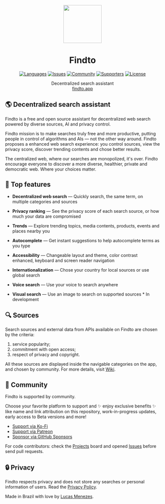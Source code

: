 <div align="center">
<a href="https://findto.app/?utm_source=findto_repo">
<img height="124" src="https://findto.app/favicon.svg">
</a>
</div>

<h1 align="center">
Findto
</h1>

<p align="center">
<a href="https://findto.app" target="_blank"><img alt="Languages" src="https://img.shields.io/badge/languages available -2-ffdb56"></a>
<a href="https://github.com/lucasm/findto/issues" target="_blank"><img alt="Issues" src="https://img.shields.io/github/issues/lucasm/findto?color=ff5c5c"></a>
<a href="https://discord.gg/gEDm5MU6pq" target="_blank"><img alt="Community" src="https://img.shields.io/discord/866829154032812073?color=bc86ff&label=community"></a>
<a href="https://ko-fi.com/findto" target="_blank"><img alt="Supporters" src="https://img.shields.io/badge/supporters -1-1491de"></a>
<a href="https://github.com/lucasm/findto/blob/master/LICENSE.md" target="_blank"><img alt="License" src="https://img.shields.io/github/license/lucasm/findto?color=37bf5d"></a>
</p>

<p align="center">
Decentralized search assistant<br>
<a href="https://findto.app/" target="_blank">findto.app</a>
</p>

## 🌎 Decentralized search assistant

Findto is a free and open source assistant for decentralized web search powered by diverse sources, AI and privacy control.

Findto mission is to make searches truly free and more productive, putting people in control of algorithms and AIs — not the other way around. Findto proposes a enhanced web search experience: you control sources, view the privacy score, discover trending contents and chose better results.

The centralized web, where our searches are monopolized, it's over. Findto encourage everyone to discover a more diverse, healthier, private and democratic web. Where your choices matter.

## 🌈 Top features

- **Decentralized web search** — Quickly search, the same term, on multiple categories and sources

- **Privacy ranking** — See the privacy score of each search source, or how much your data are compromised

- **Trends** — Explore trending topics, media contents, products, events and places nearby you

- **Autocomplete** — Get instant suggestions to help autocomplete terms as you type

- **Accessibility** — Changeable layout and theme, color contrast enhanced, keyboard and screen reader navigation

- **Internationalization** — Chose your country for local sources or use global search

- **Voice search** — Use your voice to search anywhere

- **Visual search** — Use an image to search on supported sources \* In development

## 🔍 Sources

Search sources and external data from APIs available on Findto are chosen by the criteria:

1. service popularity;
1. commitment with open access;
1. respect of privacy and copyright.

All these sources are displayed inside the navigable categories on the app, and chosen by community. For more details, visit [Wiki](https://github.com/lucasm/findto/wiki).

## 🩷 Community

Findto is supported by community.

Choose your favorite platform to support and ✨ enjoy exclusive benefits ✨ like name and link attribution on this repository, work-in-progress updates, early access to Beta versions and more!

- [Support via Ko-Fi](https://ko-fi.com/findto)
- [Support via Patreon](https://patreon.com/findto)
- [Sponsor via GitHub Sponsors](https://github.com/sponsors/lucasm)

For code contributors: check the [Projects](https://github.com/lucasm/findto/projects) board and opened [Issues](https://github.com/lucasm/findto/issues) before send pull requests.

## 🔒 Privacy

Findto respects privacy and does not store any searches or personal information of users. Read the [Privacy Policy](https://findto.app/privacy).

Made in Brazil with love by [Lucas Menezes](https://lucasm.dev/?utm_source=findto_app).
